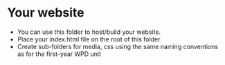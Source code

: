 # Your website

- You can use this folder to host/build your website.
- Place your index.html file on the root of this folder
- Create sub-folders for media, css using the same naming conventions as for the first-year WPD unit
